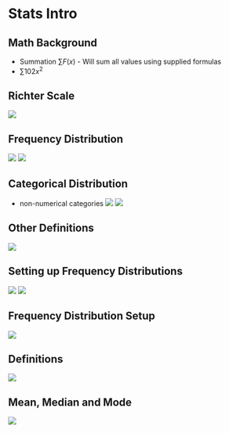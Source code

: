 # Stats Intro
## Math Background
- Summation $\sum F(x)$ - Will sum all values using supplied formulas
- $\sum{10}{2} x^2$ 

## Richter Scale
![](Pasted%20image%2020250513130341.png)

## Frequency Distribution
![](Pasted%20image%2020250513130406.png)
![](Pasted%20image%2020250513130415.png)

## Categorical Distribution
- non-numerical categories
![](Pasted%20image%2020250513130454.png)
![](Pasted%20image%2020250513130505.png)

## Other Definitions
![](Pasted%20image%2020250513130613.png)

## Setting up Frequency Distributions
![](Pasted%20image%2020250513130657.png)
![](Pasted%20image%2020250513130706.png)

## Frequency Distribution Setup
![](Pasted%20image%2020250513130734.png)

## Definitions
![](Pasted%20image%2020250513131536.png)

## Mean, Median and Mode
![](Pasted%20image%2020250513131701.png)
